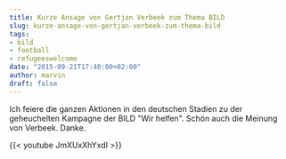 ```yaml
---
title: Kurze Ansage von Gertjan Verbeek zum Thema BILD
slug: kurze-ansage-von-gertjan-verbeek-zum-thema-bild
tags:
- bild
- football
- refugeeswelcome
date: "2015-09-21T17:40:00+02:00"
author: marvin
draft: false
---
```


Ich feiere die ganzen Aktionen in den deutschen Stadien zu der geheuchelten Kampagne der BILD "Wir helfen". Schön auch die Meinung von Verbeek. Danke.

{{< youtube JmXUxXhYxdI >}}